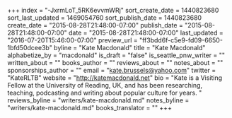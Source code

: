 +++
index = "-JxrmLoT_5RK6evvmWRj"
sort_create_date = 1440823680
sort_last_updated = 1469054760
sort_publish_date = 1440823680
create_date = "2015-08-28T21:48:00-07:00"
publish_date = "2015-08-28T21:48:00-07:00"
date = "2015-08-28T21:48:00-07:00"
last_updated = "2016-07-20T15:46:00-07:00"
preview_url = "ff3bdd6f-c5e9-fd09-6650-1bfd50dcee3b"
byline = "Kate Macdonald"
title = "Kate Macdonald"
alphabetize_by = "macdonald"
is_draft = "false"
is_seattle_pnw_writer = ""
written_about = ""
books_author = ""
reviews_about = ""
notes_about = ""
sponsorships_author = ""
email = "kate.brussels@yahoo.com"
twitter = "KateRLTB"
website = "http://katemacdonald.net"
bio = "Kate is a Visiting Fellow at the University of Reading, UK, and has been researching, teaching, podcasting and writing about popular culture for years. "
reviews_byline = "writers/kate-macdonald.md"
notes_byline = "writers/kate-macdonald.md"
books_translator = ""
+++

